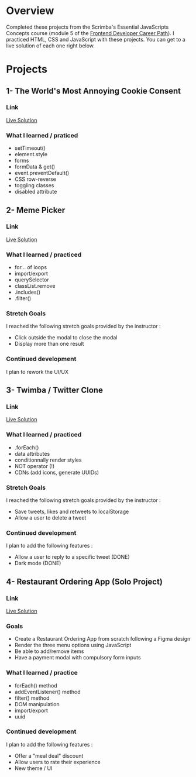 # Overview 

Completed these projects from the Scrimba's Essential JavaScripts Concepts course (module 5 of the [Frontend Developer Career Path](https://scrimba.com/learn/frontend)). I practiced HTML, CSS and JavaScript with these projects. You can get to a live solution of each one right below.

# Projects

## 1- The World's Most Annoying Cookie Consent

### Link

[Live Solution](https://scrimba-cookie-consent-clementb.netlify.app/)

### What I learned / praticed

- setTimeout()
- element.style
- forms
- formData & get()
- event.preventDefault()
- CSS row-reverse
- toggling classes
- disabled attribute

## 2- Meme Picker 

### Link

[Live Solution](https://scrimba-meme-picker-clement-bartholom.netlify.app/)

### What I learned / practiced 

- for... of loops
- import/export
- querySelector
- classList.remove
- .includes()
- .filter()

### Stretch Goals 

I reached the following stretch goals provided by the instructor :

- Click outside the modal to close the modal
- Display more than one result

### Continued development

I plan to rework the UI/UX

## 3- Twimba / Twitter Clone

### Link 

[Live Solution](https://scrimba-twimba-clement-bartholome.netlify.app/)

### What I learned / practiced 

- .forEach()
- data attributes
- conditionnally render styles
- NOT operator (!)
- CDNs (add icons, generate UUIDs)

### Stretch Goals 

I reached the following stretch goals provided by the instructor : 

- Save tweets, likes and retweets to localStorage
- Allow a user to delete a tweet

### Continued development 

I plan to add the following features :

- Allow a user to reply to a specific tweet (DONE)
- Dark mode (DONE)

## 4- Restaurant Ordering App (Solo Project) 

### Link 

[Live Solution](https://restaurant-app-clement-bartholome.netlify.app/)

### Goals 

- Create a Restaurant Ordering App from scratch following a Figma design 
- Render the three menu options using JavaScript 
- Be able to add/remove items
- Have a payment modal with compulsory form inputs

### What I learned / practice 

- forEach() method
- addEventListener() method
- filter() method
- DOM manipulation
- import/export
- uuid

### Continued development 

I plan to add the following features : 

- Offer a "meal deal" discount
- Allow users to rate their experience
- New theme / UI 
